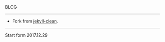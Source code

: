 BLOG
***

* Fork from [jekvll-clean](https://github.com/scotte/jekyll-clean).

***

Start form 2017.12.29

